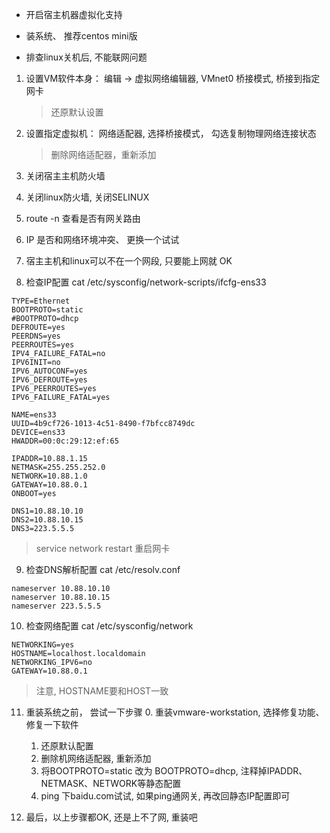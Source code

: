 *  开启宿主机器虚拟化支持

*  装系统、 推荐centos mini版

* 排查linux关机后, 不能联网问题

1. 设置VM软件本身： 编辑 -> 虚拟网络编辑器, VMnet0 桥接模式, 桥接到指定网卡
   > 还原默认设置

2. 设置指定虚拟机： 网络适配器, 选择桥接模式， 勾选复制物理网络连接状态
   > 删除网络适配器，重新添加

3. 关闭宿主主机防火墙

4. 关闭linux防火墙, 关闭SELINUX

5. route -n 查看是否有网关路由

6. IP 是否和网络环境冲突、 更换一个试试

7. 宿主主机和linux可以不在一个网段, 只要能上网就 OK

8. 检查IP配置 cat /etc/sysconfig/network-scripts/ifcfg-ens33

```
TYPE=Ethernet
BOOTPROTO=static
#BOOTPROTO=dhcp
DEFROUTE=yes
PEERDNS=yes
PEERROUTES=yes
IPV4_FAILURE_FATAL=no
IPV6INIT=no
IPV6_AUTOCONF=yes
IPV6_DEFROUTE=yes
IPV6_PEERROUTES=yes
IPV6_FAILURE_FATAL=yes

NAME=ens33
UUID=4b9cf726-1013-4c51-8490-f7bfcc8749dc
DEVICE=ens33
HWADDR=00:0c:29:12:ef:65

IPADDR=10.88.1.15
NETMASK=255.255.252.0
NETWORK=10.88.1.0
GATEWAY=10.88.0.1
ONBOOT=yes

DNS1=10.88.10.10
DNS2=10.88.10.15
DNS3=223.5.5.5 
```
> service network restart
> 重启网卡

9. 检查DNS解析配置 cat /etc/resolv.conf 

```
nameserver 10.88.10.10
nameserver 10.88.10.15
nameserver 223.5.5.5
```

10. 检查网络配置 cat /etc/sysconfig/network

```
NETWORKING=yes
HOSTNAME=localhost.localdomain
NETWORKING_IPV6=no
GATEWAY=10.88.0.1
```
> 注意,  HOSTNAME要和HOST一致

11.  重装系统之前， 尝试一下步骤
     0. 重装vmware-workstation, 选择修复功能、修复一下软件
     1. 还原默认配置
     2. 删除机网络适配器, 重新添加
     3. 将BOOTPROTO=static 改为 BOOTPROTO=dhcp, 注释掉IPADDR、 NETMASK、NETWORK等静态配置
     4. ping 下baidu.com试试, 如果ping通网关, 再改回静态IP配置即可
     
12. 最后，以上步骤都OK, 还是上不了网, 重装吧




